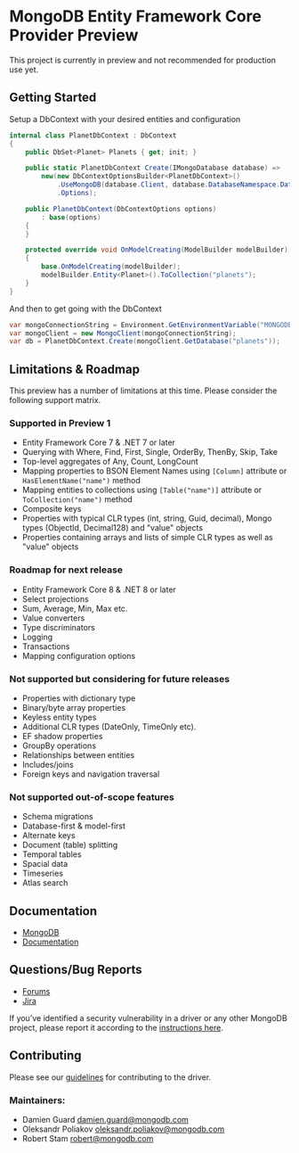 # MongoDB Entity Framework Core Provider Preview

This project is currently in preview and not recommended for production use yet.

## Getting Started

Setup a DbContext with your desired entities and configuration

```csharp
internal class PlanetDbContext : DbContext
{
    public DbSet<Planet> Planets { get; init; }

    public static PlanetDbContext Create(IMongoDatabase database) =>
        new(new DbContextOptionsBuilder<PlanetDbContext>()
            .UseMongoDB(database.Client, database.DatabaseNamespace.DatabaseName)
            .Options);

    public PlanetDbContext(DbContextOptions options)
        : base(options)
    {
    }

    protected override void OnModelCreating(ModelBuilder modelBuilder)
    {
        base.OnModelCreating(modelBuilder);
        modelBuilder.Entity<Planet>().ToCollection("planets");
    }
}
```

And then to get going with the DbContext

```csharp
var mongoConnectionString = Environment.GetEnvironmentVariable("MONGODB_URI");
var mongoClient = new MongoClient(mongoConnectionString);
var db = PlanetDbContext.Create(mongoClient.GetDatabase("planets"));
```

## Limitations & Roadmap

This preview has a number of limitations at this time. Please consider the following support matrix.

### Supported in Preview 1

- Entity Framework Core 7 & .NET 7 or later
- Querying with Where, Find, First, Single, OrderBy, ThenBy, Skip, Take
- Top-level aggregates of Any, Count, LongCount
- Mapping properties to BSON Element Names using `[Column]` attribute or `HasElementName("name")` method
- Mapping entities to collections using `[Table("name")]` attribute or `ToCollection("name")` method
- Composite keys
- Properties with typical CLR types (int, string, Guid, decimal), Mongo types (ObjectId, Decimal128) and "value" objects
- Properties containing arrays and lists of simple CLR types as well as "value" objects

### Roadmap for next release

- Entity Framework Core 8 & .NET 8 or later
- Select projections
- Sum, Average, Min, Max etc.
- Value converters
- Type discriminators
- Logging
- Transactions
- Mapping configuration options

### Not supported but considering for future releases

- Properties with dictionary type
- Binary/byte array properties
- Keyless entity types
- Additional CLR types (DateOnly, TimeOnly etc).
- EF shadow properties
- GroupBy operations
- Relationships between entities
- Includes/joins
- Foreign keys and navigation traversal
  
### Not supported out-of-scope features

- Schema migrations
- Database-first & model-first
- Alternate keys
- Document (table) splitting
- Temporal tables
- Spacial data
- Timeseries
- Atlas search

## Documentation

- [MongoDB](https://www.mongodb.com/docs)
- [Documentation](https://www.mongodb.com/docs/entity-framework/current/)

## Questions/Bug Reports

- [Forums](https://www.mongodb.com/community/forums/)
- [Jira](https://jira.mongodb.org/projects/EF/)

If you’ve identified a security vulnerability in a driver or any other MongoDB project, please report it according to the [instructions here](https://www.mongodb.com/docs/manual/tutorial/create-a-vulnerability-report).

## Contributing

Please see our [guidelines](CONTRIBUTING.md) for contributing to the driver.

### Maintainers:
* Damien Guard              damien.guard@mongodb.com
* Oleksandr Poliakov        oleksandr.poliakov@mongodb.com
* Robert Stam               robert@mongodb.com
